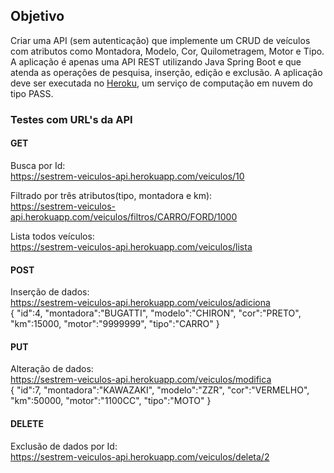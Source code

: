 ## Objetivo
Criar uma API (sem autenticação) que implemente um CRUD de veículos com atributos como Montadora, Modelo, Cor, Quilometragem, Motor e Tipo.
A aplicação é apenas uma API REST utilizando Java Spring Boot e 
que atenda as operações de pesquisa, inserção, edição e exclusão.
A aplicação deve ser executada no <a href="https://www.heroku.com/#">Heroku</a>, um serviço de computação em nuvem do tipo PASS.

### Testes com URL's da API
#### GET <br>
Busca por Id:<br>
https://sestrem-veiculos-api.herokuapp.com/veiculos/10

Filtrado por três atributos(tipo, montadora e km):<br>
https://sestrem-veiculos-api.herokuapp.com/veiculos/filtros/CARRO/FORD/1000

Lista todos veículos:<br>
https://sestrem-veiculos-api.herokuapp.com/veiculos/lista

#### POST <br>
Inserção de dados: <br>
https://sestrem-veiculos-api.herokuapp.com/veiculos/adiciona
<br>
 {
  "id":4,
  "montadora":"BUGATTI",
  "modelo":"CHIRON",
  "cor":"PRETO",
  "km":15000,
  "motor":"9999999",
  "tipo":"CARRO"
 }

#### PUT <br>
Alteração de dados: <br>
https://sestrem-veiculos-api.herokuapp.com/veiculos/modifica
<br>
{
 "id":7,
 "montadora":"KAWAZAKI",
 "modelo":"ZZR",
 "cor":"VERMELHO",
 "km":50000,
 "motor":"1100CC",
 "tipo":"MOTO"
}

#### DELETE <br>
Exclusão de dados por Id: <br>
https://sestrem-veiculos-api.herokuapp.com/veiculos/deleta/2
